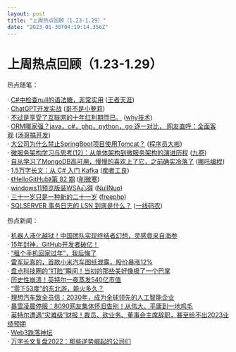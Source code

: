 ```yaml
---
layout: post
title: "上周热点回顾（1.23-1.29）"
date: "2023-01-30T04:19:14.356Z"
---
```

上周热点回顾（1.23-1.29）
=================

热点随笔：

· [C#中检查null的语法糖，非常实用](https://www.cnblogs.com/dotnet-college/archive/2023/01/25/17067371.html) ([王者天涯](https://www.cnblogs.com/dotnet-college/))  
· [ChatGPT开发实战](https://www.cnblogs.com/smartloli/archive/2023/01/27/17069184.html) ([哥不是小萝莉](https://www.cnblogs.com/smartloli/))  
· [不过是享受了互联网的十年红利期而已。](https://www.cnblogs.com/thisiswhy/archive/2023/01/28/17071228.html) ([why技术](https://www.cnblogs.com/thisiswhy/))  
· [ORM哪家强？java，c#，php，python，go 逐一对比， 网友直呼：全面客观](https://www.cnblogs.com/tangpanqing/archive/2023/01/29/17072958.html) ([汤哥搞开发](https://www.cnblogs.com/tangpanqing/))  
· [大公司为什么禁止SpringBoot项目使用Tomcat？](https://www.cnblogs.com/tyson03/archive/2023/01/28/17071027.html) ([程序员大彬](https://www.cnblogs.com/tyson03/))  
· [微服务架构学习与思考(12)：从单体架构到微服务架构的演进历程](https://www.cnblogs.com/jiujuan/archive/2023/01/25/17066590.html) ([九卷](https://www.cnblogs.com/jiujuan/))  
· [自从学习了MongoDB高可用，慢慢的喜欢上了它，之前确实冷落了](https://www.cnblogs.com/nezhaSoft/archive/2023/01/27/17068767.html) ([哪吒编程](https://www.cnblogs.com/nezhaSoft/))  
· [1.5万字长文：从 C# 入门 Kafka](https://www.cnblogs.com/whuanle/archive/2023/01/28/17069128.html) ([痴者工良](https://www.cnblogs.com/whuanle/))  
· [《HelloGitHub》第 82 期](https://www.cnblogs.com/xueweihan/archive/2023/01/28/17069622.html) ([削微寒](https://www.cnblogs.com/xueweihan/))  
· [windows11预览版装WSA心得](https://www.cnblogs.com/nullnuo/archive/2023/01/27/17068843.html) ([NullNuo](https://www.cnblogs.com/nullnuo/))  
· [三十一岁只是一种新的二十一岁](https://www.cnblogs.com/freephp/archive/2023/01/28/17071449.html) ([freephp](https://www.cnblogs.com/freephp/))  
· [SQLSERVER 事务日志的 LSN 到底是什么？](https://www.cnblogs.com/huangxincheng/archive/2023/01/28/17069686.html) ([一线码农](https://www.cnblogs.com/huangxincheng/))

热点新闻：

· [机器人液化越狱！中国团队实现终结者幻想，灵感竟来自海参](https://news.cnblogs.com/n/735573/)  
· [15年封神，GitHub开发者破亿！](https://news.cnblogs.com/n/735546/)  
· [“租个手机回家过年”，我后悔了](https://news.cnblogs.com/n/735581/)  
· [雷军玩真的，首款小米汽车图纸泄露，股价暴涨12%](https://news.cnblogs.com/n/735561/)  
· [盘点科技圈的“打脸”瞬间！当初的那些美好像极了一个巴掌](https://news.cnblogs.com/n/735591/)  
· [历史性崩溃！英特尔一夜蒸发540亿市值](https://news.cnblogs.com/n/735586/)  
· [“零下53度”的东北游，能火多久？](https://news.cnblogs.com/n/735590/)  
· [理想汽车致全员信：2030年，成为全球领先的人工智能企业](https://news.cnblogs.com/n/735593/)  
· [暴雪凌晨停服：8090网友集体怀旧告别！从伟大、平庸到一地鸡毛](https://news.cnblogs.com/n/735538/)  
· [英特尔遭遇“灾难级”财报！裁员、砍业务、董事会主席辞职，甚至给不出2023业绩预期](https://news.cnblogs.com/n/735592/)  
· [Web3跌落神坛](https://news.cnblogs.com/n/735582/)  
· [万字长文复盘2022：那些逆势崛起的公司们](https://news.cnblogs.com/n/735585/)
